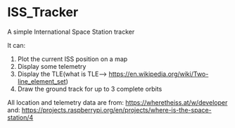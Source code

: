 # ISS_Tracker
A simple International Space Station tracker

It can:
1. Plot the current ISS position on a map
2. Display some telemetry
3. Display the TLE(what is TLE--> https://en.wikipedia.org/wiki/Two-line_element_set)
4. Draw the ground track for up to 3 complete orbits

All location and telemetry data are from: https://wheretheiss.at/w/developer 
and: https://projects.raspberrypi.org/en/projects/where-is-the-space-station/4 
